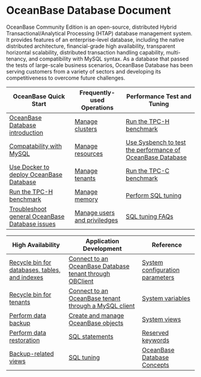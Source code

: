 # OceanBase Database Document


OceanBase Community Edition is an open-source, distributed Hybrid Transactional/Analytical Processing (HTAP) database management system. It provides features of an enterprise-level database, including the native distributed architecture, financial-grade high availability, transparent horizontal scalability, distributed transaction handling capability, multi-tenancy, and compatibility with MySQL syntax. As a database that passed the tests of large-scale business scenarios, OceanBase Database has been serving customers from a variety of sectors and developing its competitiveness to overcome future challenges.



|             OceanBase Quick Start     |                      Frequently-used Operations                      | Performance Test and Tuning   |
|----------------------------|-------------------------------------|-------------------------------------|
| [OceanBase Database introduction](1.oceanbase-database/1.what-is-oceanbase-database.md)                         | [Manage clusters](6.administrator-guide/3.basic-database-management/1.oceanbase-cluster-management/1.overview-of-cluster-management.md)        |[Run the TPC-H benchmark](3.performance-whitepaper/1.run-the-tpc-h-benchmark-on-oceanbase-database.md) |
| [Compatability with MySQL](1.oceanbase-database/2.compatibility-with-mysql.md)                             | [Manage resources](6.administrator-guide/3.basic-database-management/4.resource-management/1.overview-of-resource-management.md)               |[Use Sysbench to test the performance of OceanBase Database](3.performance-whitepaper/3.use-sysbench-to-test-the-performance-of-oceanbase-database.md)  |
| [Use Docker to deploy OceanBase Database](2.quick-start/2.use-docker-to-deploy-oceanbase-database.md)                 | [Manage tenants](6.administrator-guide/3.basic-database-management/2.zone-management/1.overview-of-zone-management.md)                       |[Run the TPC-C benchmark](3.performance-whitepaper/5.run-the-tpc-c-benchmark-on-oceanbase-database.md)  |
| [Run the TPC-H benchmark](3.performance-whitepaper/1.run-the-tpc-h-benchmark-on-oceanbase-database.md)        |[Manage memory](6.administrator-guide/3.basic-database-management/6.memory-management/1.overview-of-memory-management.md)                    |[Perform SQL tuning](12.sql-tuning-guide/4.sql-tuning/1.overview-of-sql-tuning.md)     |
| [Troubleshoot general OceanBase Database issues](2.quick-start/5.troubleshoot-general-oceanbase-database-issues.md)   |[Manage users and priviledges](6.administrator-guide/7.manage-user-privileges/1.users-and-privileges.md)          |[SQL tuning FAQs](12.sql-tuning-guide/6.faq-about-sql-tuning.md)     |



|             High Availability     |                      Application Development|  Reference    |
|----------------------------|-------------------------------------|-------------------------------------|
| [Recycle bin for databases, tables, and indexes](6.administrator-guide/8.high-data-availability/1.recycle-bin-management/2.recycle-bin-for-databases-tables-and-indexes.md)       | [Connect to an OceanBase Database tenant through OBClient](7.developer-guide/2.connect-to-oceanbase-database/2.connect-to-an-oceanbase-database-tenant-through-obclient.md)      |[System configuration parameters](13.reference-guide/3.system-configuration-items/1.overview-of-system-configuration-items.md) |
| [Recycle bin for tenants](6.administrator-guide/8.high-data-availability/1.recycle-bin-management/3.recycle-bin-for-tenants.md)                                   | [Connect to an OceanBase tenant through a MySQL client](7.developer-guide/2.connect-to-oceanbase-database/1.connect-to-oceanbase-database-through-a-mysql-client.md)     |[System variables](13.reference-guide/2.system-variables/1.overview-of-system-variables.md)  |
| [Perform data backup](6.administrator-guide/8.high-data-availability/2.manage-backup-and-restoration/3.data-backup/1.backup-by-using-commands.md)                                 | [Create and manage OceanBase objects](7.developer-guide/4.create-and-manage-database-objects/1.about-ddl-statements.md)      |[System views](13.reference-guide/1.system-views/1.dictionary-views/1.information_schema-character_sets.md)  |
| [Perform data restoration](6.administrator-guide/8.high-data-availability/2.manage-backup-and-restoration/4.restore-data/1.perform-full-restoration.md)                                |[SQL statements](11.sql-reference-en/5.sql-statements/1.general-syntax.md)      |[Reserved keywords](13.reference-guide/5.reserved-keywords.md)      |
| [Backup-related views](6.administrator-guide/8.high-data-availability/2.manage-backup-and-restoration/6.backup-and-restoration-related-views.md)   |[SQL tuning](12.sql-tuning-guide/4.sql-tuning/1.overview-of-sql-tuning.md)   |[OceanBase Database Concepts](5.oceanbase-database-overview/1.overall-architecture.md)     |